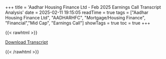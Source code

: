 +++
title = 'Aadhar Housing Finance Ltd - Feb 2025 Earnings Call Transcript Analysis'
date = 2025-02-11 19:15:05
readTime = true
tags = ["Aadhar Housing Finance Ltd", "AADHARHFC", "Mortgage/Housing Finance", "Financial","Mid Cap", "Earnings Call"]
showTags = true
toc = true
+++



{{< rawhtml >}}

<div class="button-container">    
    <a href="https://www.bseindia.com/stockinfo/AnnPdfOpen.aspx?Pname=63b85741-d6eb-4dc2-b060-f7d778485b68.pdf" target="_blank" class="report-button">
      <i class="fas fa-file-pdf"></i> Download Transcript
    </a>
</div>
    
{{< /rawhtml >}}
